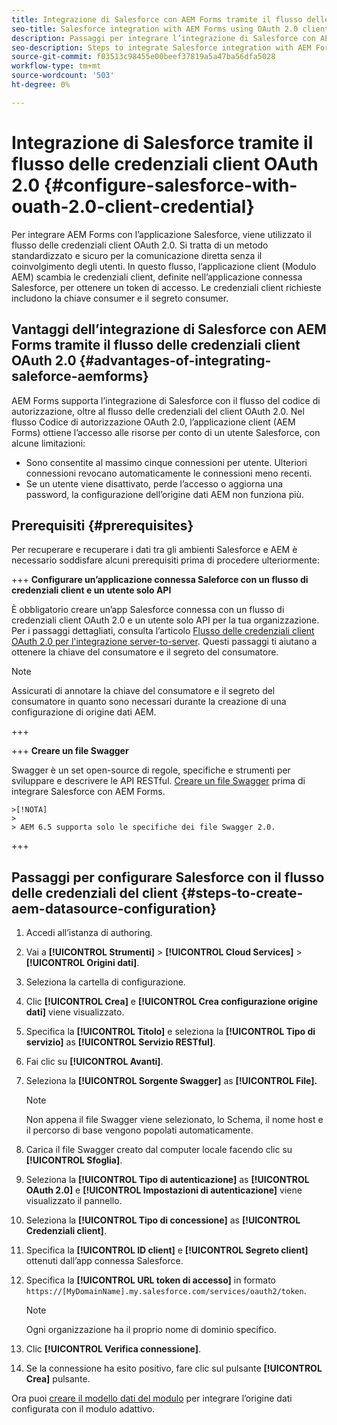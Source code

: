 ```yaml
---
title: Integrazione di Salesforce con AEM Forms tramite il flusso delle credenziali client OAuth 2.0
seo-title: Salesforce integration with AEM Forms using OAuth 2.0 client credentials flow
description: Passaggi per integrare l’integrazione di Salesforce con AEM Forms utilizzando il flusso delle credenziali del client OAuth 2.0
seo-description: Steps to integrate Salesforce integration with AEM Forms using OAuth 2.0 client credentials flow
source-git-commit: f03513c98455e00beef37819a5a47ba56dfa5028
workflow-type: tm+mt
source-wordcount: '503'
ht-degree: 0%

---
```



# Integrazione di Salesforce tramite il flusso delle credenziali client OAuth 2.0  {#configure-salesforce-with-ouath-2.0-client-credential}

Per integrare AEM Forms con l’applicazione Salesforce, viene utilizzato il flusso delle credenziali client OAuth 2.0. Si tratta di un metodo standardizzato e sicuro per la comunicazione diretta senza il coinvolgimento degli utenti. In questo flusso, l’applicazione client (Modulo AEM) scambia le credenziali client, definite nell’applicazione connessa Salesforce, per ottenere un token di accesso. Le credenziali client richieste includono la chiave consumer e il segreto consumer.

## Vantaggi dell’integrazione di Salesforce con AEM Forms tramite il flusso delle credenziali client OAuth 2.0 {#advantages-of-integrating-saleforce-aemforms}

AEM Forms supporta l’integrazione di Salesforce con il flusso del codice di autorizzazione, oltre al flusso delle credenziali del client OAuth 2.0. Nel flusso Codice di autorizzazione OAuth 2.0, l’applicazione client (AEM Forms) ottiene l’accesso alle risorse per conto di un utente Salesforce, con alcune limitazioni:

* Sono consentite al massimo cinque connessioni per utente. Ulteriori connessioni revocano automaticamente le connessioni meno recenti.
* Se un utente viene disattivato, perde l’accesso o aggiorna una password, la configurazione dell’origine dati AEM non funziona più.

## Prerequisiti {#prerequisites}

Per recuperare e recuperare i dati tra gli ambienti Salesforce e AEM è necessario soddisfare alcuni prerequisiti prima di procedere ulteriormente:

+++ **Configurare un’applicazione connessa Saleforce con un flusso di credenziali client e un utente solo API**

È obbligatorio creare un’app Salesforce connessa con un flusso di credenziali client OAuth 2.0 e un utente solo API per la tua organizzazione. Per i passaggi dettagliati, consulta l’articolo [Flusso delle credenziali client OAuth 2.0 per l&#39;integrazione server-to-server](https://help.salesforce.com/s/articleView?id=sf.connected_app_client_credentials_setup.htm&amp;type=5). Questi passaggi ti aiutano a ottenere la chiave del consumatore e il segreto del consumatore.

>[!NOTE]
>
> Assicurati di annotare la chiave del consumatore e il segreto del consumatore in quanto sono necessari durante la creazione di una configurazione di origine dati AEM.

+++

+++ **Creare un file Swagger**

Swagger è un set open-source di regole, specifiche e strumenti per sviluppare e descrivere le API RESTful. [Creare un file Swagger](https://experienceleague.adobe.com/docs/experience-manager-learn/cloud-service/forms/integrate-with-salesforce/describe-rest-api.html) prima di integrare Salesforce con AEM Forms.

    >[!NOTA]
    >
    > AEM 6.5 supporta solo le specifiche dei file Swagger 2.0.

+++

## Passaggi per configurare Salesforce con il flusso delle credenziali del client {#steps-to-create-aem-datasource-configuration}

1. Accedi all’istanza di authoring.
1. Vai a **[!UICONTROL Strumenti]** > **[!UICONTROL Cloud Services]** > **[!UICONTROL Origini dati]**.
1. Seleziona la cartella di configurazione.
1. Clic **[!UICONTROL Crea]** e **[!UICONTROL Crea configurazione origine dati]** viene visualizzato.
1. Specifica la **[!UICONTROL Titolo]** e seleziona la **[!UICONTROL Tipo di servizio]** as **[!UICONTROL Servizio RESTful]**.
1. Fai clic su **[!UICONTROL Avanti]**.
1. Seleziona la **[!UICONTROL Sorgente Swagger]** as **[!UICONTROL File].**
   >[!NOTE]
   >
   > Non appena il file Swagger viene selezionato, lo Schema, il nome host e il percorso di base vengono popolati automaticamente.

1. Carica il file Swagger creato dal computer locale facendo clic su **[!UICONTROL Sfoglia]**.
1. Seleziona la **[!UICONTROL Tipo di autenticazione]** as **[!UICONTROL OAuth 2.0]** e **[!UICONTROL Impostazioni di autenticazione]** viene visualizzato il pannello.
1. Seleziona la **[!UICONTROL Tipo di concessione]** as **[!UICONTROL Credenziali client]**.
1. Specifica la **[!UICONTROL ID client]** e **[!UICONTROL Segreto client]** ottenuti dall’app connessa Salesforce.
1. Specifica la **[!UICONTROL URL token di accesso]** in formato
   `https://[MyDomainName].my.salesforce.com/services/oauth2/token`.

   >[!NOTE]
   >
   > Ogni organizzazione ha il proprio nome di dominio specifico.

1. Clic **[!UICONTROL Verifica connessione]**.
1. Se la connessione ha esito positivo, fare clic sul pulsante **[!UICONTROL Crea]** pulsante.

Ora puoi [creare il modello dati del modulo](https://experienceleague.adobe.com/docs/experience-manager-65/forms/form-data-model/create-form-data-models.html?lang=en) per integrare l’origine dati configurata con il modulo adattivo.


